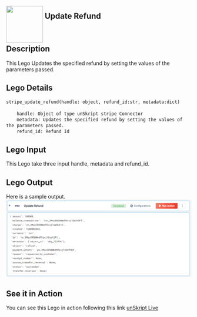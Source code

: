 [<img align="left" src="https://unskript.com/assets/favicon.png" width="100" height="100" style="padding-right: 5px">](https://unskript.com/assets/favicon.png) 
<h2>Update Refund</h2>

<br>

## Description
This Lego Updates the specified refund by setting the values of the parameters passed.

## Lego Details

    stripe_update_refund(handle: object, refund_id:str, metadata:dict)

        handle: Object of type unSkript stripe Connector
        metadata: Updates the specified refund by setting the values of the parameters passed.
        refund_id: Refund Id

## Lego Input
This Lego take three input handle, metadata and refund_id.

## Lego Output
Here is a sample output.
<img src="./1.png">

## See it in Action

You can see this Lego in action following this link [unSkript Live](https://us.app.unskript.io)